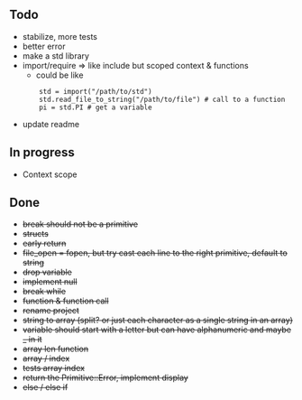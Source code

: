 ## Todo 
- stabilize, more tests
- better error
- make a std library
- import/require => like include but scoped context & functions
    - could be like 
    ```
        std = import("/path/to/std")
        std.read_file_to_string("/path/to/file") # call to a function
        pi = std.PI # get a variable
    ```    
- update readme

## In progress
- Context scope

## Done
- <s>break should not be a primitive</s>
- <s>structs</s>
- <s>early return</s>
- <s>file_open = fopen, but try cast each line to the right primitive, default to string</s>
- <s>drop variable</s>
- <s>implement null</s>
- <s>break while</s>
- <s>function & function call</s>
- <s> rename project </s>
- <s>string to array (split? or just each character as a single string in an array)</s>
- <s>variable should start with a letter but can have alphanumeric and maybe _ in it</s>
- <s>array len function</s>
- <s>array / index</s>
- <s>tests array index</s>
- <s>return the Primitive::Error, implement display</s>
- <s>else / else if</s>
